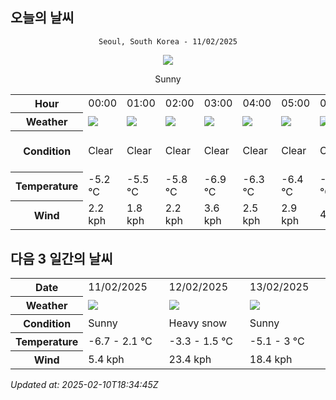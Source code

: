 ## 오늘의 날씨
<div align="center">

`Seoul, South Korea - 11/02/2025`

<img src="https://cdn.weatherapi.com/weather/64x64/day/113.png"/>

Sunny

</div>


<table>
    <tr>
        <th>Hour</th>
        <td>00:00</td><td>01:00</td><td>02:00</td><td>03:00</td><td>04:00</td><td>05:00</td><td>06:00</td><td>07:00</td><td>08:00</td><td>09:00</td><td>10:00</td><td>11:00</td><td>12:00</td><td>13:00</td><td>14:00</td><td>15:00</td><td>16:00</td><td>17:00</td><td>18:00</td><td>19:00</td><td>20:00</td><td>21:00</td><td>22:00</td><td>23:00</td>
    </tr>
    <tr>
        <th>Weather</th>
        <td><img src="https://cdn.weatherapi.com/weather/64x64/night/113.png"></img></td><td><img src="https://cdn.weatherapi.com/weather/64x64/night/113.png"></img></td><td><img src="https://cdn.weatherapi.com/weather/64x64/night/113.png"></img></td><td><img src="https://cdn.weatherapi.com/weather/64x64/night/113.png"></img></td><td><img src="https://cdn.weatherapi.com/weather/64x64/night/113.png"></img></td><td><img src="https://cdn.weatherapi.com/weather/64x64/night/113.png"></img></td><td><img src="https://cdn.weatherapi.com/weather/64x64/night/113.png"></img></td><td><img src="https://cdn.weatherapi.com/weather/64x64/night/113.png"></img></td><td><img src="https://cdn.weatherapi.com/weather/64x64/day/113.png"></img></td><td><img src="https://cdn.weatherapi.com/weather/64x64/day/113.png"></img></td><td><img src="https://cdn.weatherapi.com/weather/64x64/day/113.png"></img></td><td><img src="https://cdn.weatherapi.com/weather/64x64/day/113.png"></img></td><td><img src="https://cdn.weatherapi.com/weather/64x64/day/113.png"></img></td><td><img src="https://cdn.weatherapi.com/weather/64x64/day/113.png"></img></td><td><img src="https://cdn.weatherapi.com/weather/64x64/day/113.png"></img></td><td><img src="https://cdn.weatherapi.com/weather/64x64/day/113.png"></img></td><td><img src="https://cdn.weatherapi.com/weather/64x64/day/113.png"></img></td><td><img src="https://cdn.weatherapi.com/weather/64x64/day/116.png"></img></td><td><img src="https://cdn.weatherapi.com/weather/64x64/day/119.png"></img></td><td><img src="https://cdn.weatherapi.com/weather/64x64/night/122.png"></img></td><td><img src="https://cdn.weatherapi.com/weather/64x64/night/122.png"></img></td><td><img src="https://cdn.weatherapi.com/weather/64x64/night/113.png"></img></td><td><img src="https://cdn.weatherapi.com/weather/64x64/night/122.png"></img></td><td><img src="https://cdn.weatherapi.com/weather/64x64/night/311.png"></img></td>
    </tr>
    <tr>
        <th>Condition</th>
        <td width="200px">Clear </td><td width="200px">Clear </td><td width="200px">Clear </td><td width="200px">Clear</td><td width="200px">Clear </td><td width="200px">Clear </td><td width="200px">Clear </td><td width="200px">Clear </td><td width="200px">Sunny</td><td width="200px">Sunny</td><td width="200px">Sunny</td><td width="200px">Sunny</td><td width="200px">Sunny</td><td width="200px">Sunny</td><td width="200px">Sunny</td><td width="200px">Sunny</td><td width="200px">Sunny</td><td width="200px">Partly Cloudy </td><td width="200px">Cloudy </td><td width="200px">Overcast </td><td width="200px">Overcast </td><td width="200px">Clear </td><td width="200px">Overcast </td><td width="200px">Light freezing rain</td>
    </tr>
    <tr>
        <th>Temperature</th>
        <td>-5.2 °C</td><td>-5.5 °C</td><td>-5.8 °C</td><td>-6.9 °C</td><td>-6.3 °C</td><td>-6.4 °C</td><td>-6.6 °C</td><td>-6.7 °C</td><td>-6.5 °C</td><td>-4.7 °C</td><td>-2.7 °C</td><td>-1.2 °C</td><td>-0.1 °C</td><td>0.9 °C</td><td>1.6 °C</td><td>2.1 °C</td><td>2.1 °C</td><td>1.2 °C</td><td>-0.3 °C</td><td>-0.7 °C</td><td>-0.7 °C</td><td>-0.7 °C</td><td>-0.8 °C</td><td>-0.8 °C</td>
    </tr>
    <tr>
        <th>Wind</th>
        <td>2.2 kph</td><td>1.8 kph</td><td>2.2 kph</td><td>3.6 kph</td><td>2.5 kph</td><td>2.9 kph</td><td>4 kph</td><td>4 kph</td><td>4.3 kph</td><td>4 kph</td><td>4 kph</td><td>3.2 kph</td><td>4.7 kph</td><td>5 kph</td><td>5.4 kph</td><td>4 kph</td><td>1.4 kph</td><td>4.7 kph</td><td>2.2 kph</td><td>2.2 kph</td><td>4 kph</td><td>4 kph</td><td>2.5 kph</td><td>3.6 kph</td>
    </tr>
</table>


## 다음 3 일간의 날씨


<table>
    <tr>
        <th>Date</th>
        <td>11/02/2025</td><td>12/02/2025</td><td>13/02/2025</td>
    </tr>
    <tr>
        <th>Weather</th>
        <td><img src="https://cdn.weatherapi.com/weather/64x64/day/113.png"/></td><td><img src="https://cdn.weatherapi.com/weather/64x64/day/338.png"/></td><td><img src="https://cdn.weatherapi.com/weather/64x64/day/113.png"/></td>
    </tr>
    <tr>
        <th>Condition</th>
        <td width="200px">Sunny</td><td width="200px">Heavy snow</td><td width="200px">Sunny</td>
    </tr>
    <tr>
        <th>Temperature</th>
        <td>-6.7 -  2.1 °C</td><td>-3.3 -  1.5 °C</td><td>-5.1 -  3 °C</td>
    </tr>
    <tr>
        <th>Wind</th>
        <td>5.4 kph</td><td>23.4 kph</td><td>18.4 kph</td>
    </tr>
</table>


*Updated at: 2025-02-10T18:34:45Z*
